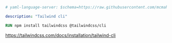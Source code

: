 ```yaml
# yaml-language-server: $schema=https://raw.githubusercontent.com/mcmah309/containeryard/master/src/schemas/yard-module-schema.json

description: "Tailwind cli"
```
```Dockerfile
RUN npm install tailwindcss @tailwindcss/cli
```

https://tailwindcss.com/docs/installation/tailwind-cli